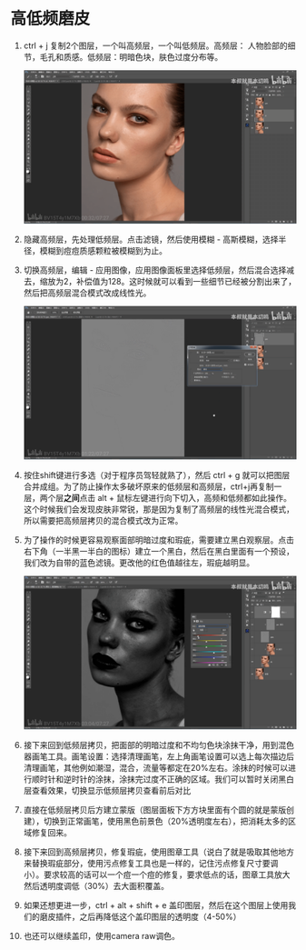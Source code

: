 # 高低频磨皮

1. ctrl + j 复制2个图层，一个叫高频层，一个叫低频层。高频层： 人物脸部的细节，毛孔和质感。低频层：明暗色块，肤色过度分布等。

   ![](../images/1.png)

2. 隐藏高频层，先处理低频层。点击滤镜，然后使用模糊 - 高斯模糊，选择半径，模糊到痘痘质感颗粒被模糊到为止。

3. 切换高频层，编辑 - 应用图像，应用图像面板里选择低频层，然后混合选择减去，缩放为2，补偿值为128。这时候就可以看到一些细节已经被分割出来了，然后把高频层混合模式改成线性光。

   ![](../images/2.png)

4. 按住shift键进行多选（对于程序员驾轻就熟了），然后 ctrl + g 就可以把图层合并成组。为了防止操作太多破坏原来的低频层和高频层，ctrl+j再复制一层，两个层**之间**点击 alt + 鼠标左键进行向下切入，高频和低频都如此操作。这个时候我们会发现皮肤非常锐，那是因为复制了高频层的线性光混合模式，所以需要把高频层拷贝的混合模式改为正常。

5. 为了操作的时候更容易观察面部明暗过度和瑕疵，需要建立黑白观察层。点击右下角（一半黑一半白的图标）建立一个黑白，然后在黑白里面有一个预设，我们改为自带的蓝色滤镜。更改他的红色值越往左，瑕疵越明显。

   ![](../images/3.png)

6. 接下来回到低频层拷贝，把面部的明暗过度和不均匀色块涂抹干净，用到混色器画笔工具。画笔设置：选择清理画笔，左上角画笔设置可以选上每次描边后清理画笔，其他例如潮湿，混合，流量等都定在20%左右。涂抹的时候可以进行顺时针和逆时针的涂抹，涂抹完过度不正确的区域。我们可以暂时关闭黑白层查看效果，切换显示低频层拷贝查看前后对比

7. 直接在低频层拷贝后方建立蒙版（图层面板下方方块里面有个圆的就是蒙版创建），切换到正常画笔，使用黑色前景色（20%透明度左右），把消耗太多的区域修复回来。

8. 接下来回到高频层拷贝，修复瑕疵，使用图章工具（说白了就是吸取其他地方来替换瑕疵部分，使用污点修复工具也是一样的，记住污点修复尺寸要调小）。要求较高的话可以一个痘一个痘的修复，要求低点的话，图章工具放大然后透明度调低（30%）去大面积覆盖。

9. 如果还想更进一步，ctrl + alt + shift + e 盖印图层，然后在这个图层上使用我们的磨皮插件，之后再降低这个盖印图层的透明度（4-50%）

10. 也还可以继续盖印，使用camera raw调色。

